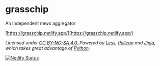 # grasschip
An independent news aggregator

[https://grasschip.netlify.app/](https://grasschip.netlify.app/)

<address>
	Licensed under
	<a rel="license" href="https://creativecommons.org/licenses/by-nc-sa/4.0">CC BY-NC-SA 4.0. </a>				 
	Powered by <a href="http://lesscss.org">Less</a>,
	<a href="http://getpelican.com/">Pelican</a>
	and <a href="https://jinja.palletsprojects.com/en/2.11.x/">Jinja</a>,
	which takes great advantage of <a href="http://python.org">Python</a>.
</address>

[![Netlify Status](https://api.netlify.com/api/v1/badges/5f2df82e-7fd4-4e04-9fe6-4e6784b5c056/deploy-status)](https://app.netlify.com/sites/grasschip/deploys)

